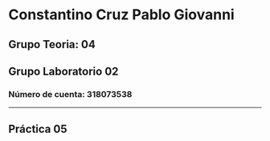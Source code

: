 # Constantino Cruz Pablo Giovanni 
## Grupo Teoria: 04
## Grupo Laboratorio 02
### Número de cuenta: 318073538
---
## Práctica 05

